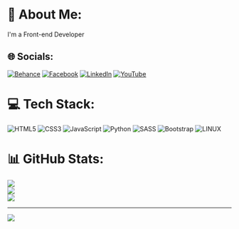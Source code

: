 # 💫 About Me:
I'm a Front-end Developer


## 🌐 Socials:
[![Behance](https://img.shields.io/badge/Behance-1769ff?logo=behance&logoColor=white)](https://behance.net/Behance) [![Facebook](https://img.shields.io/badge/Facebook-%231877F2.svg?logo=Facebook&logoColor=white)](https://facebook.com/Facebook) [![LinkedIn](https://img.shields.io/badge/LinkedIn-%230077B5.svg?logo=linkedin&logoColor=white)](https://linkedin.com/in/LinkedIn) [![YouTube](https://img.shields.io/badge/YouTube-%23FF0000.svg?logo=YouTube&logoColor=white)](https://youtube.com/@Youtube) 

# 💻 Tech Stack:
![HTML5](https://img.shields.io/badge/html5-%23E34F26.svg?style=for-the-badge&logo=html5&logoColor=white) ![CSS3](https://img.shields.io/badge/css3-%231572B6.svg?style=for-the-badge&logo=css3&logoColor=white) ![JavaScript](https://img.shields.io/badge/javascript-%23323330.svg?style=for-the-badge&logo=javascript&logoColor=%23F7DF1E) ![Python](https://img.shields.io/badge/python-3670A0?style=for-the-badge&logo=python&logoColor=ffdd54) ![SASS](https://img.shields.io/badge/SASS-hotpink.svg?style=for-the-badge&logo=SASS&logoColor=white) ![Bootstrap](https://img.shields.io/badge/bootstrap-%23563D7C.svg?style=for-the-badge&logo=bootstrap&logoColor=white) ![LINUX](https://img.shields.io/badge/Linux-FCC624?style=for-the-badge&logo=linux&logoColor=black)
# 📊 GitHub Stats:
![](https://github-readme-stats.vercel.app/api?username=ibrahimk4111&theme=merko&hide_border=true&include_all_commits=true&count_private=true)<br/>
![](https://github-readme-streak-stats.herokuapp.com/?user=ibrahimk4111&theme=merko&hide_border=true)<br/>
![](https://github-readme-stats.vercel.app/api/top-langs/?username=ibrahimk4111&theme=merko&hide_border=true&include_all_commits=true&count_private=true&layout=compact)

---
[![](https://visitcount.itsvg.in/api?id=ibrahimk4111&label=Profile%20Views&color=2&icon=5&pretty=true)](https://visitcount.itsvg.in)

<!-- Proudly created with GPRM ( https://gprm.itsvg.in ) -->
